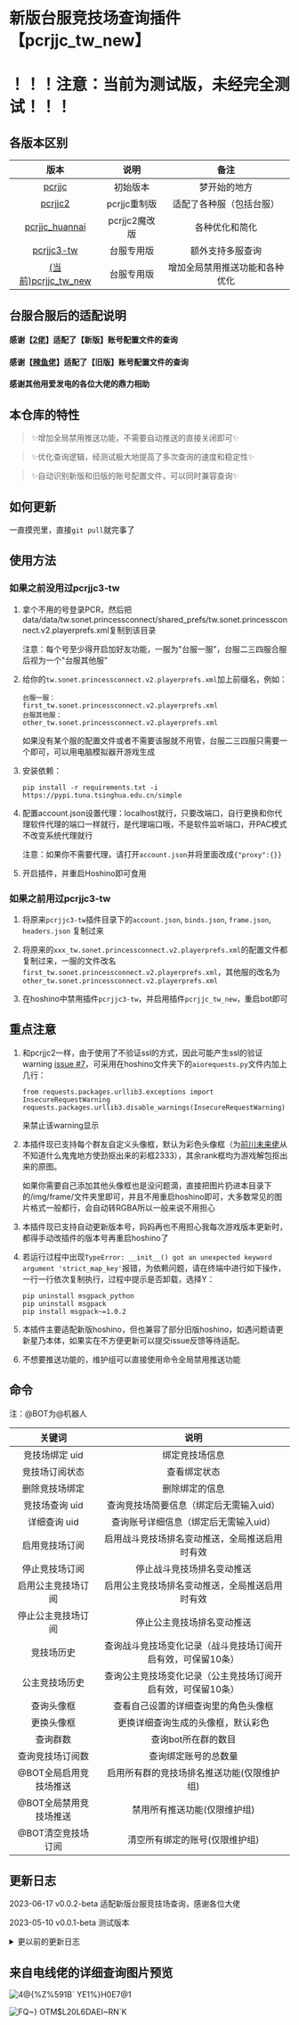 
# 新版台服竞技场查询插件【pcrjjc_tw_new】

# ！！！注意：当前为测试版，未经完全测试！！！

## 各版本区别

|                                 版本                                 |     说明     |       备注        | 
|:------------------------------------------------------------------:|:----------:|:---------------:|
|          [pcrjjc](https://github.com/lulu666lulu/pcrjjc)           |    初始版本    |     梦开始的地方      | 
|            [pcrjjc2](https://github.com/cc004/pcrjjc2)             | pcrjjc重制版  |  适配了各种服（包括台服）   | 
| [pcrjjc_huannai](https://github.com/SonderXiaoming/pcrjjc_huannai) | pcrjjc2魔改版 |     各种优化和简化     | 
|         [pcrjjc3-tw](https://github.com/azmiao/pcrjjc3-tw)         |   台服专用版    |    额外支持多服查询     | 
|    [(当前)pcrjjc_tw_new](https://github.com/azmiao/pcrjjc_tw_new)    |   台服专用版    | 增加全局禁用推送功能和各种优化 | 

## 台服合服后的适配说明

#### 感谢【[2佬](https://github.com/sdyxxjj123)】适配了【新版】账号配置文件的查询

#### 感谢【[辣鱼佬](https://github.com/layvsan)】适配了【旧版】账号配置文件的查询

#### 感谢其他用爱发电的各位大佬的鼎力相助

## 本仓库的特性

> ✨增加全局禁用推送功能，不需要自动推送的直接关闭即可✨

> ✨优化查询逻辑，经测试极大地提高了多次查询的速度和稳定性✨

> ✨自动识别新版和旧版的账号配置文件，可以同时兼容查询✨

## 如何更新

一直摸兜里，直接`git pull`就完事了

## 使用方法

### 如果之前没用过pcrjjc3-tw

1. 拿个不用的号登录PCR，然后把data/data/tw.sonet.princessconnect/shared_prefs/tw.sonet.princessconnect.v2.playerprefs.xml复制到该目录

    注意：每个号至少得开启加好友功能，一服为"台服一服"，台服二三四服合服后视为一个"台服其他服"

2. 给你的`tw.sonet.princessconnect.v2.playerprefs.xml`加上前缀名，例如：
    ```
    台服一服：
    first_tw.sonet.princessconnect.v2.playerprefs.xml
    台服其他服：
    other_tw.sonet.princessconnect.v2.playerprefs.xml
    ```
    如果没有某个服的配置文件或者不需要该服就不用管，台服二三四服只需要一个即可，可以用电脑模拟器开游戏生成

3. 安装依赖：
    ```
    pip install -r requirements.txt -i https://pypi.tuna.tsinghua.edu.cn/simple
    ```
    
4. 配置account.json设置代理：localhost就行，只要改端口，自行更换和你代理软件代理的端口一样就行，是代理端口哦，不是软件监听端口，开PAC模式不改变系统代理就行

    注意：如果你不需要代理，请打开`account.json`并将里面改成`{"proxy":{}}`

5. 开启插件，并重启Hoshino即可食用

### 如果之前用过pcrjjc3-tw

1. 将原来`pcrjjc3-tw`插件目录下的`account.json`, `binds.json`, `frame.json`, `headers.json` 复制过来

2. 将原来的`xxx_tw.sonet.princessconnect.v2.playerprefs.xml`的配置文件都复制过来，一服的文件改名`first_tw.sonet.princessconnect.v2.playerprefs.xml`，其他服的改名为`other_tw.sonet.princessconnect.v2.playerprefs.xml`

3. 在hoshino中禁用插件`pcrjjc3-tw`，并启用插件`pcrjjc_tw_new`，重启bot即可

## 重点注意

1. 和pcrjjc2一样，由于使用了不验证ssl的方式，因此可能产生ssl的验证warning [issue #7](https://github.com/azmiao/pcrjjc3-tw/issues/7)，可采用在hoshino文件夹下的`aiorequests.py`文件内加上几行：
    ```
    from requests.packages.urllib3.exceptions import InsecureRequestWarning
    requests.packages.urllib3.disable_warnings(InsecureRequestWarning)
    ```
    来禁止该warning显示

2. 本插件现已支持每个群友自定义头像框，默认为彩色头像框（为[前川未来佬](https://github.com/shirakami-fubuki)从不知道什么鬼鬼地方使劲抠出来的彩框2333），其余rank框均为游戏解包抠出来的原图。

    如果你需要自己添加其他头像框也是没问题滴，直接把图片扔进本目录下的/img/frame/文件夹里即可，并且不用重启hoshino即可，大多数常见的图片格式一般都行，会自动转RGBA所以一般来说不用担心

3. 本插件现已支持自动更新版本号，妈妈再也不用担心我每次游戏版本更新时，都得手动改插件的版本号再重启hoshino了

4. 若运行过程中出现`TypeError: __init__() got an unexpected keyword argument 'strict_map_key'`报错，为依赖问题，请在终端中进行如下操作，一行一行依次复制执行，过程中提示是否卸载，选择Y：

   ```
   pip uninstall msgpack_python
   pip uninstall msgpack
   pip install msgpack~=1.0.2
   ```

5. 本插件主要适配新版hoshino，但也兼容了部分旧版hoshino，如遇问题请更新星乃本体，如果实在不方便更新可以提交issue反馈等待适配。

6. 不想要推送功能的，维护组可以直接使用命令全局禁用推送功能

## 命令

注：@BOT为@机器人

|      关键词      |               说明                |
|:-------------:|:-------------------------------:|
|   竞技场绑定 uid   |             绑定竞技场信息             |
|    竞技场订阅状态    |             查看绑定状态              |
|    删除竞技场绑定    |             删除绑定的信息             |
|   竞技场查询 uid   |      查询竞技场简要信息（绑定后无需输入uid）      |
|   详细查询 uid    |      查询账号详细信息（绑定后无需输入uid）       |
|    启用竞技场订阅    |     启用战斗竞技场排名变动推送，全局推送启用时有效     |
|    停止竞技场订阅    |          停止战斗竞技场排名变动推送          |
|   启用公主竞技场订阅   |     启用公主竞技场排名变动推送，全局推送启用时有效     |
|   停止公主竞技场订阅   |          停止公主竞技场排名变动推送          |
|     竞技场历史     | 查询战斗竞技场变化记录（战斗竞技场订阅开启有效，可保留10条） |
|    公主竞技场历史    | 查询公主竞技场变化记录（公主竞技场订阅开启有效，可保留10条） |
|     查询头像框     |       查看自己设置的详细查询里的角色头像框        |
|     更换头像框     |        更换详细查询生成的头像框，默认彩色        |
|     查询群数      |           查询bot所在群的数目           |
|   查询竞技场订阅数    |           查询绑定账号的总数量            |
| @BOT全局启用竞技场推送 |     启用所有群的竞技场排名推送功能(仅限维护组)      |
| @BOT全局禁用竞技场推送 |         禁用所有推送功能(仅限维护组)         |
|  @BOT清空竞技场订阅  |        清空所有绑定的账号(仅限维护组)         |

## 更新日志

2023-06-17  v0.0.2-beta 适配新版台服竞技场查询，感谢各位大佬

2023-05-10  v0.0.1-beta 测试版本

<details>
<summary>更以前的更新日志</summary>

（无）

</details>

## 来自电线佬的详细查询图片预览

![4@{%Z%591B` YE1%}H0E7@1](https://user-images.githubusercontent.com/71607036/154960896-1d183705-0805-4f80-9cf2-6de13d35c5c3.jpg)

![FQ~} OTM$L20L6DAEI~RN`K](https://user-images.githubusercontent.com/71607036/154960912-6fd4f1fb-df38-4ef6-997c-af01b71810f4.PNG)